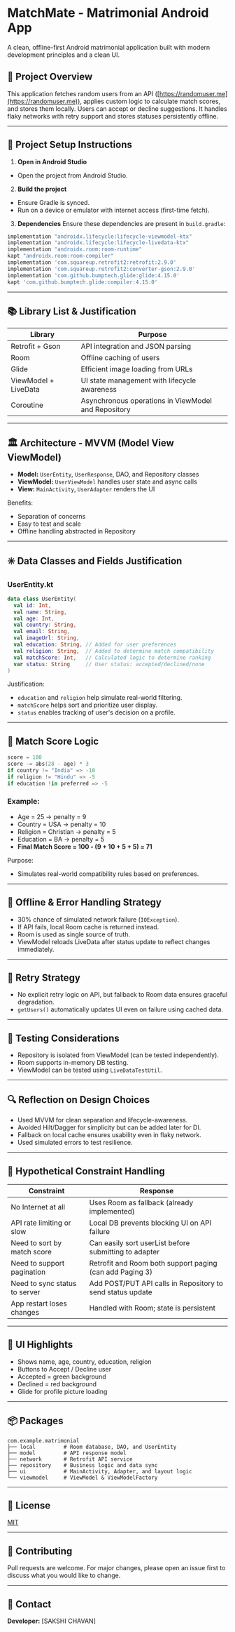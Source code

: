# MatchMate - Matrimonial Android App

A clean, offline-first Android matrimonial application built with modern development principles and a clean UI.

## 🧭 Project Overview

This application fetches random users from an API ([https://randomuser.me](https://randomuser.me)), applies custom logic to calculate match scores, and stores them locally. Users can accept or decline suggestions. It handles flaky networks with retry support and stores statuses persistently offline.

---

## 🚀 Project Setup Instructions


1. **Open in Android Studio**

- Open the project from Android Studio.

2. **Build the project**

- Ensure Gradle is synced.
- Run on a device or emulator with internet access (first-time fetch).

3. **Dependencies** Ensure these dependencies are present in `build.gradle`:

```groovy
implementation "androidx.lifecycle:lifecycle-viewmodel-ktx"
implementation "androidx.lifecycle:lifecycle-livedata-ktx"
implementation "androidx.room:room-runtime"
kapt "androidx.room:room-compiler"
implementation 'com.squareup.retrofit2:retrofit:2.9.0'
implementation 'com.squareup.retrofit2:converter-gson:2.9.0'
implementation 'com.github.bumptech.glide:glide:4.15.0'
kapt 'com.github.bumptech.glide:compiler:4.15.0'
```

---

## 📚 Library List & Justification

| Library              | Purpose                                             |
| -------------------- | --------------------------------------------------- |
| Retrofit + Gson      | API integration and JSON parsing                    |
| Room                 | Offline caching of users                            |
| Glide                | Efficient image loading from URLs                   |
| ViewModel + LiveData | UI state management with lifecycle awareness        |
| Coroutine            | Asynchronous operations in ViewModel and Repository |

---

## 🏛 Architecture - MVVM (Model View ViewModel)

- **Model:** `UserEntity`, `UserResponse`, DAO, and Repository classes
- **ViewModel:** `UserViewModel` handles user state and async calls
- **View:** `MainActivity`, `UserAdapter` renders the UI

Benefits:

- Separation of concerns
- Easy to test and scale
- Offline handling abstracted in Repository

---

## ✳️ Data Classes and Fields Justification

### UserEntity.kt

```kotlin
data class UserEntity(
  val id: Int,
  val name: String,
  val age: Int,
  val country: String,
  val email: String,
  val imageUrl: String,
  val education: String, // Added for user preferences
  val religion: String,  // Added to determine match compatibility
  val matchScore: Int,   // Calculated logic to determine ranking
  var status: String     // User status: accepted/declined/none
)
```

Justification:

- `education` and `religion` help simulate real-world filtering.
- `matchScore` helps sort and prioritize user display.
- `status` enables tracking of user's decision on a profile.

---

## 🧠 Match Score Logic

```kotlin
score = 100
score -= abs(28 - age) * 3
if country != "India" => -10
if religion != "Hindu" => -5
if education !in preferred => -5
```

### Example:

- Age = 25 → penalty = 9
- Country = USA → penalty = 10
- Religion = Christian → penalty = 5
- Education = BA → penalty = 5
- **Final Match Score = 100 - (9 + 10 + 5 + 5) = 71**

Purpose:

- Simulates real-world compatibility rules based on preferences.

---

## 📡 Offline & Error Handling Strategy

- 30% chance of simulated network failure (`IOException`).
- If API fails, local Room cache is returned instead.
- Room is used as single source of truth.
- ViewModel reloads LiveData after status update to reflect changes immediately.

---

## 🔄 Retry Strategy

- No explicit retry logic on API, but fallback to Room data ensures graceful degradation.
- `getUsers()` automatically updates UI even on failure using cached data.

---

## 🧪 Testing Considerations

- Repository is isolated from ViewModel (can be tested independently).
- Room supports in-memory DB testing.
- ViewModel can be tested using `LiveDataTestUtil`.

---

## 🔍 Reflection on Design Choices

- Used MVVM for clean separation and lifecycle-awareness.
- Avoided Hilt/Dagger for simplicity but can be added later for DI.
- Fallback on local cache ensures usability even in flaky network.
- Used simulated errors to test resilience.

---

## 🧠 Hypothetical Constraint Handling

| Constraint                    | Response                                                   |
| ----------------------------- | ---------------------------------------------------------- |
| No Internet at all            | Uses Room as fallback (already implemented)                |
| API rate limiting or slow     | Local DB prevents blocking UI on API failure               |
| Need to sort by match score   | Can easily sort userList before submitting to adapter      |
| Need to support pagination    | Retrofit and Room both support paging (can add Paging 3)   |
| Need to sync status to server | Add POST/PUT API calls in Repository to send status update |
| App restart loses changes     | Handled with Room; state is persistent                     |

---

## 📱 UI Highlights

- Shows name, age, country, education, religion
- Buttons to Accept / Decline user
- Accepted = green background
- Declined = red background
- Glide for profile picture loading

---

## 📦 Packages

```
com.example.matrimonial
├── local         # Room database, DAO, and UserEntity
├── model         # API response model
├── network       # Retrofit API service
├── repository    # Business logic and data sync
├── ui            # MainActivity, Adapter, and layout logic
└── viewmodel     # ViewModel & ViewModelFactory
```

---

## 📄 License

[MIT](https://choosealicense.com/licenses/mit/)

---

## 🤝 Contributing

Pull requests are welcome. For major changes, please open an issue first to discuss what you would like to change.

---

## 📧 Contact

**Developer:** [SAKSHI CHAVAN]
